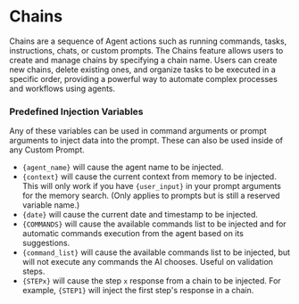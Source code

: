 # Chains
Chains are a sequence of Agent actions such as running commands, tasks, instructions, chats, or custom prompts. The Chains feature allows users to create and manage chains by specifying a chain name. Users can create new chains, delete existing ones, and organize tasks to be executed in a specific order, providing a powerful way to automate complex processes and workflows using agents.

### Predefined Injection Variables
Any of these variables can be used in command arguments or prompt arguments to inject data into the prompt. These can also be used inside of any Custom Prompt.

- `{agent_name}` will cause the agent name to be injected.
- `{context}` will cause the current context from memory to be injected. This will only work if you have `{user_input}` in your prompt arguments for the memory search. (Only applies to prompts but is still a reserved variable name.)
- `{date}` will cause the current date and timestamp to be injected.
- `{COMMANDS}` will cause the available commands list to be injected and for automatic commands execution from the agent based on its suggestions.
- `{command_list}` will cause the available commands list to be injected, but will not execute any commands the AI chooses. Useful on validation steps.
- `{STEPx}` will cause the step `x` response from a chain to be injected. For example, `{STEP1}` will inject the first step's response in a chain.